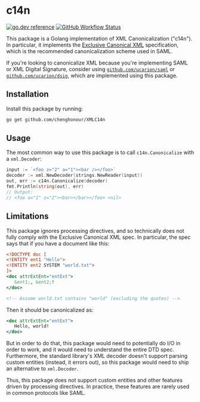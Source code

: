 # c14n

 [![go.dev reference](https://img.shields.io/badge/go.dev-reference-007d9c?logo=go&logoColor=white&style=flat-square)](https://pkg.go.dev/mod/github.com/chenghonour/XMLC14n?tab=overview)
 [![GitHub Workflow Status](https://img.shields.io/github/workflow/status/ucarion/c14n/tests?label=tests&logo=github&style=flat-square)](https://github.com/chenghonour/XMLC14n/actions)

This package is a Golang implementation of XML Canonicalization ("c14n"). In
particular, it implements the [Exclusive Canonical XML][w3] specification, which
is the recommended canonicalization scheme used in SAML.

If you're looking to canonicalize XML because you're implementing SAML or XML
Digital Signature, consider using [`github.com/ucarion/saml`][saml] or
[`github.com/ucarion/dsig`][dsig], which are implemented using this package.

[w3]: https://www.w3.org/TR/xml-exc-c14n/
[saml]: https://github.com/ucarion/saml
[dsig]: https://github.com/ucarion/dsig

## Installation

Install this package by running:

```bash
go get github.com/chenghonour/XMLC14n
```

## Usage

The most common way to use this package is to call `c14n.Canonicalize` with a
`xml.Decoder`:

```go
input := `<foo z="2" a="1"><bar /></foo>`
decoder := xml.NewDecoder(strings.NewReader(input))
out, err := c14n.Canonicalize(decoder)
fmt.Println(string(out), err)
// Output:
// <foo a="1" z="2"><bar></bar></foo> <nil>
```

## Limitations

This package ignores processing directives, and so technically does not fully
comply with the Exclusive Canonical XML spec. In particular, the spec says that
if you have a document like this:

```xml
<!DOCTYPE doc [
<!ENTITY ent1 "Hello">
<!ENTITY ent2 SYSTEM "world.txt">
]>
<doc attrExtEnt="entExt">
   &ent1;, &ent2;!
</doc>

<!-- Assume world.txt contains "world" (excluding the quotes) -->
```

Then it should be canonicalized as:

```xml
<doc attrExtEnt="entExt">
   Hello, world!
</doc>
```

But in order to do that, this package would need to potentially do I/O in order
to work, and it would need to understand the entire DTD spec. Furthermore, the
standard library's XML decoder doesn't support parsing custom entities (instead,
it errors out), so this package would need to ship an alternative to
`xml.Decoder`.

Thus, this package does not support custom entities and other features driven by
processing directives. In practice, these features are rarely used in common
protocols like SAML.
